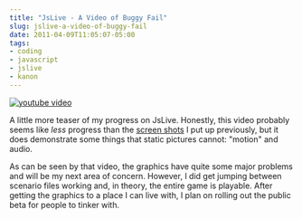 ```yaml
---
title: "JsLive - A Video of Buggy Fail"
slug: jslive-a-video-of-buggy-fail
date: 2011-04-09T11:05:07-05:00
tags:
- coding
- javascript
- jslive
- kanon
---
```

[![youtube video](https://img.youtube.com/vi/fZuAdDLlib8/0.jpg)](https://www.youtube.com/watch?v=fZuAdDLlib8)

A little more teaser of my progress on JsLive. Honestly, this video probably seems like _less_ progress than the [screen shots](http://dxprog.com/entry/jslive-progress-report-and-screenshots) I put up previously, but it does demonstrate some things that static pictures cannot: "motion" and audio.

As can be seen by that video, the graphics have quite some major problems and will be my next area of concern. However, I did get jumping between scenario files working and, in theory, the entire game is playable. After getting the graphics to a place I can live with, I plan on rolling out the public beta for people to tinker with.
